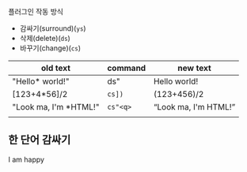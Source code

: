 플러그인 작동 방식
- 감싸기(surround)(`ys`)
- 삭제(delete)(`ds`)
- 바꾸기(change)(`cs`)

| old text              | command  | new text                  |
| --------------------- | -------- | ------------------------- |
| "Hello* world!"       | ds"      | Hello world!              |
| [123+4*56]/2          | `cs])`   | (123+456)/2               |
| "Look ma, I'm *HTML!" | `cs"<q>` | <q>Look ma, I'm HTML!</q> |
|                       |          |                           |
## 한 단어 감싸기
I am happy